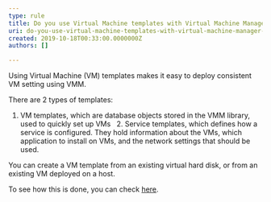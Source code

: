 ```yaml
---
type: rule
title: Do you use Virtual Machine templates with Virtual Machine Manager (VMM)?
uri: do-you-use-virtual-machine-templates-with-virtual-machine-manager-vmm
created: 2019-10-18T00:33:00.0000000Z
authors: []

---
```


Using Virtual Machine (VM) templates makes it easy to deploy consistent VM setting using VMM.
 
There are 2 types of templates:

1. VM templates, which are database objects stored in the VMM library, used to quickly set up VMs
  2. Service templates, which defines how a service is configured. They hold information about the VMs, which application to install on VMs, and the network settings that should be used.

You can create a VM template from an existing virtual hard disk, or from an existing VM deployed on a host.

To see how this is done, you can check [here](https&#58;//docs.microsoft.com/en-us/system-center/vmm/library-vm-templates?view=sc-vmm-2019).
